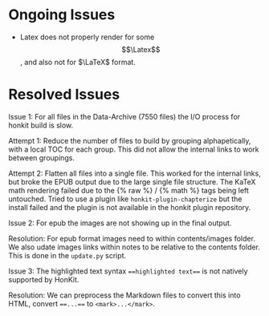 # Ongoing Issues

- Latex does not properly render for some $$\Latex$$, and also not for $\LaTeX$ format.

# Resolved Issues

Issue 1: For all files in the Data-Archive (7550 files) the I/O process for honkit build is slow.

Attempt 1: Reduce the number of files to build by grouping alphapetically, with a local TOC for each group. This did not allow the internal links to work between groupings.

Attempt 2: Flatten all files into a single file. This worked for the internal links, but broke the EPUB output due to the large single file structure. The KaTeX math rendering failed due to the {% raw %} / {% math %} tags being left untouched. Tried to use a plugin like `honkit-plugin-chapterize` but the install failed and the plugin is not available in the honkit plugin repository.

Issue 2: For epub the images are not showing up in the final output.

Resolution: For epub format images need to within contents/images folder. We also udate images links within notes to be relative to the contents folder. This is done in the `update.py` script.

Issue 3: The highlighted text syntax `==highlighted text==` is not natively supported by HonKit.

Resolution: We can preprocess the Markdown files to convert this into HTML, convert `==...==` to `<mark>...</mark>`.